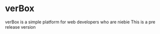 # verBox
verBox is a simple platform for web developers who are niebie
This is a pre release version
